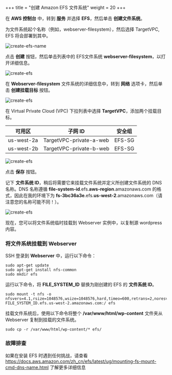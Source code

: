 +++
title = "创建 Amazon EFS 文件系统"
weight = 20
+++

在 **AWS 控制台** 中，转到 **服务** 并选择 **EFS**，然后单击 **创建文件系统**。

为文件系统起个名称（例如，webserver-filesystem），然后选择 TargetVPC, EFS 将会部署到其中。

![create-efs-name](/ecs/create-efs-name.zh.png)

点击 **创建** 按钮，然后单击列表中的 EFS文件系统 **webserver-filesystem**，以打开详细信息。

![create-efs](/ecs/create-efs-select.zh.png)

在 **Webserver-filesystem** 文件系统的详细信息中，转到 **网络** 选项卡，然后单击 **创建挂载目标** 按钮。

![create-efs](/ecs/create-efs-mount-target.zh.png)

在 Virtual Private Cloud (VPC) 下拉列表中选择 **TargetVPC**，添加两个挂载目标。

| 可用区                  | 子网 ID    	   | 安全组           |
| ---------------------- | -------------- | ---------------- |
| us-west-2a             | TargetVPC-private-a-web          | EFS-SG   |
| us-west-2b             | TargetVPC-private-b-web          | EFS-SG   |

![create-efs](/ecs/create-efs-configure-mount-target.zh.png)

点击 **保存** 按钮。

记下 **文件系统 ID**，稍后将需要它来挂载文件系统并定义所创建文件系统的 DNS 名称。DNS 名称遵循 **file-system-id**.efs.**aws-region**.amazonaws.com 的格式，因此在我的环境下为 **fs-3bc36a3e**.efs.**us-west-2**.amazonaws.com（请注意您的名称可能不同！）。

![create-efs](/ecs/create-efs-file-system-id.zh.png)

现在，您可以将文件系统临时挂载到 Webserver 实例中，以复制源 wordpress 内容。


### 将文件系统挂载到 Webserver

SSH 登录到 **Webserver** 中，运行以下命令：

```
sudo apt-get update
sudo apt-get install nfs-common
sudo mkdir efs
```

运行以下命令，将 **FILE_SYSTEM_ID** 替换为刚创建的 EFS 的 **文件系统 ID**。

```
sudo mount -t nfs -o nfsvers=4.1,rsize=1048576,wsize=1048576,hard,timeo=600,retrans=2,noresvport FILE_SYSTEM_ID.efs.us-west-2.amazonaws.com:/ efs
```

挂载文件系统后，使用以下命令将整个 **/var/www/html/wp-content** 文件夹从 Webserver 复制到挂载的文件系统。

```
sudo cp -r /var/www/html/wp-content/* efs/
```

### 故障排查
如果在安装 EFS 时遇到任何挑战，请查看 https://docs.aws.amazon.com/zh_cn/efs/latest/ug/mounting-fs-mount-cmd-dns-name.html 了解更多详细信息
